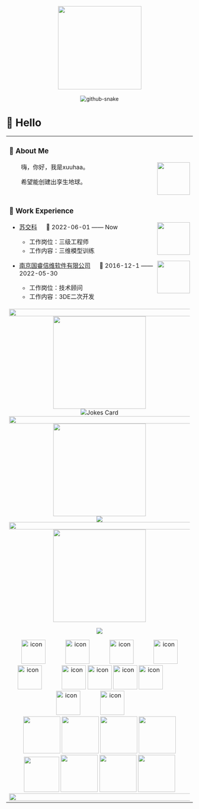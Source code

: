 <div align="center">

  <!-- knock code pictures 敲代码的图片 -->
  <picture>
    <source media="(prefers-color-scheme: dark)" srcset="https://github.com/xuuhaa/xuuhaa/tree/main/assets/images/coding.gif" />
    <source media="(prefers-color-scheme: light)" srcset="https://github.com/xuuhaa/xuuhaa/tree/main/assets/images/developer.svg" height="225px" />
    <img src="https://github.com/xuuhaa/xuuhaa/tree/main/assets/images/coding.gif" />
  </picture>


  <!-- for beauty 留个空行好看点 -->
  <div>&nbsp;</div>

  <!-- Snake Code Contribution Map 贪吃蛇代码贡献图 -->
  <picture>
    <source media="(prefers-color-scheme: dark)" srcset="https://github.com/xuuhaa/xuuhaa/profile-snake-contrib/github-contribution-grid-snake-dark.svg" />
    <source media="(prefers-color-scheme: light)" srcset="https://github.com/xuuhaa/xuuhaa/profile-snake-contrib/github-contribution-grid-snake.svg" />
    <img alt="github-snake" src="https://github.com/xuuhaa/xuuhaa/profile-snake-contrib/github-contribution-grid-snake-dark.svg" />
  </picture>

</div>

#  🙋 Hello

<table>
  
<tr><td>

### 🤺 About Me

<img align="right" width="88" src="https://github.com/xuuhaa/xuuhaa/tree/main/assets/images/jobs.png" />

<p>&emsp;&emsp;嗨，你好，我是xuuhaa。</p>
<p>&emsp;&emsp;希望能创建出孪生地球。</p>


</td></tr>

<tr><td>

### 🏢 Work Experience

<img align="right" width="88" src="https://github.com/xuuhaa/xuuhaa/tree/main/assets/images/yuanze.png" />

- [苏交科](http://www.jsti.com/) &emsp; 📌 2022-06-01 —— Now

  - 工作岗位：三级工程师
  - 工作内容：三维模型训练

<img align="right" width="88" src="https://github.com/lowlighter/metrics/xuuhaa/assets/images/tuhui.png" />

- [南京国睿信维软件有限公司](http://www.glaway.com/) &emsp; 📌 2016-12-1 —— 2022-05-30

  - 工作岗位：技术顾问
  - 工作内容：3DE二次开发

</td></tr>

<tr><td>


<!-- ########################################## 分割 ########################################## -->
<img width="200%" src="https://github.com/xuuhaa/xuuhaa/tree/main/assets/images/hr.gif" />

<div align="center">

<!-- run 图片 -->
<img src="https://github.com/xuuhaa/xuuhaa/tree/main/assets/images/man_run.png" width="250" height="250" />

<!-- Joke 笑话 -->
<div>
  <picture>
    <source media="(prefers-color-scheme: dark)" srcset="https://readme-jokes.vercel.app/api?hideBorder&bgColor=%23121212" />
    <source media="(prefers-color-scheme: light)" srcset="https://readme-jokes.vercel.app/api?hideBorder&bgColor=%ffffff" />
    <img alt="Jokes Card" src="https://readme-jokes.vercel.app/api?hideBorder&bgColor=%23121212" />
  </picture>
</div>

</div>

<!-- ########################################## 分割 ########################################## -->
<img width="200%" src="https://github.com/xuuhaa/xuuhaa/tree/main/assets/images/hr.gif" />

<div align="center" >

<!-- just img 图片 -->
<img src="https://github.com/xuuhaa/xuuhaa/tree/main/assets/images/mb.png" width="250" height="250" />

<!-- Quotes 名人名言 -->
<div><img src="https://quotes-github-readme.vercel.app/api?type=horizontal&theme=dark" /><br/></div>
  
</div>

<!-- ########################################## 分割 ########################################## -->
<img width="200%" src="https://github.com/xuuhaa/xuuhaa/tree/main/assets/images/hr.gif" />

<div align="center" >

<!-- just img 图片 -->
<img src="https://github.com/xuuhaa/xuuhaa/tree/main/assets/images/man.png" width="250" height="250" />

<!-- programming tool icon 编程工具图标 -->
<img src="https://skillicons.dev/icons?i=ps,ai,pr,c,cpp,cs,ts,discord,twitter,mongodb,instagram,idea,git" /><br>

<!-- svg -->
<img src="https://techstack-generator.vercel.app/kubernetes-icon.svg" alt="icon" width="65" style="width: 65px; height: 65px; margin-right: 50px; margin-bottom: 0px;" />
<img src="https://techstack-generator.vercel.app/js-icon.svg" alt="icon" width="65" style="width: 65px; height: 65px; margin-right: 50px; margin-bottom: 0px;" />
<img src="https://techstack-generator.vercel.app/mysql-icon.svg" alt="icon" width="65" style="width: 65px; height: 65px; margin-right: 50px; margin-bottom: 0px;" />
<img src="https://techstack-generator.vercel.app/webpack-icon.svg" alt="icon" width="65" style="width: 65px; height: 65px; margin-right: 0px; margin-bottom: 0px;" />
<img src="https://techstack-generator.vercel.app/docker-icon.svg" alt="icon" width="65" style="width: 65px; height: 65px; margin-right: 50px; margin-bottom: 0px;" /> 
<img src="https://techstack-generator.vercel.app/redux-icon.svg" alt="icon" width="65" style="width: 65px; height: 65px; margin-right: 0px; margin-bottom: 0px;" />
<img src="https://techstack-generator.vercel.app/java-icon.svg" alt="icon" width="65" style="width: 65px; height: 65px; margin-right: 0px; margin-bottom: 0px;" />
<img src="https://techstack-generator.vercel.app/eslint-icon.svg" alt="icon" width="65" style="width: 65px; height: 65px; margin-right: 0px; margin-bottom: 0px;" />
<img src="https://techstack-generator.vercel.app/aws-icon.svg" alt="icon" width="65" style="width: 65px; height: 65px; margin-right: 50px; margin-bottom: 0px;" />
<img src="https://techstack-generator.vercel.app/ts-icon.svg" alt="icon" width="65" style="width: 65px; height: 65px; margin-right: 50px; margin-bottom: 0px;" />
<img src="https://techstack-generator.vercel.app/nginx-icon.svg" alt="icon" width="65" style="width: 65px; height: 65px; margin-right: 50px; margin-bottom: 0px;" /><br>

<!-- gif -->
<img height="100" width="100" src="https://github.com/xuuhaa/xuuhaa/tree/main/assets/images/html.webp">
<img height="100" width="100" src="https://github.com/xuuhaa/xuuhaa/tree/main/assets/images/cssgif.webp">
<img height="100" width="100" src="https://github.com/xuuhaa/xuuhaa/tree/main/assets/images/vscode.webp">
<img height="100" width="100" src="https://github.com/xuuhaa/xuuhaa/tree/main/assets/images/react.webp">
<img height="95" width="95" src="https://github.com/xuuhaa/xuuhaa/tree/main/assets/images/vue.webp">
<img height="100" width="100" src="https://github.com/xuuhaa/xuuhaa/tree/main/assets/images/python.webp">
<img height="100" width="100" src="https://github.com/xuuhaa/xuuhaa/tree/main/assets/images/js.webp">
<img height="100" width="100" src="https://github.com/xuuhaa/xuuhaa/tree/main/assets/images/github.webp">

</div>

<!-- ########################################## 分割 ########################################## -->
<img width="200%" src="https://github.com/xuuhaa/xuuhaa/tree/main/assets/images/hr.gif" />

</div>


<!--
**xuuhaa/xuuhaa** is a ✨ _special_ ✨ repository because its `README.md` (this file) appears on your GitHub profile.

Here are some ideas to get you started:

- 🔭 I’m currently working on ...
- 🌱 I’m currently learning ...
- 👯 I’m looking to collaborate on ...
- 🤔 I’m looking for help with ...
- 💬 Ask me about ...
- 📫 How to reach me: ...
- 😄 Pronouns: ...
- ⚡ Fun fact: ...
-->

